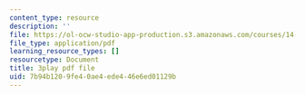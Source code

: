 ```yaml
---
content_type: resource
description: ''
file: https://ol-ocw-studio-app-production.s3.amazonaws.com/courses/14-01sc-principles-of-microeconomics-fall-2011/7b94b1209fe40ae4ede446e6ed01129b_oju-1Ogh1ks.pdf
file_type: application/pdf
learning_resource_types: []
resourcetype: Document
title: 3play pdf file
uid: 7b94b120-9fe4-0ae4-ede4-46e6ed01129b
---
```

